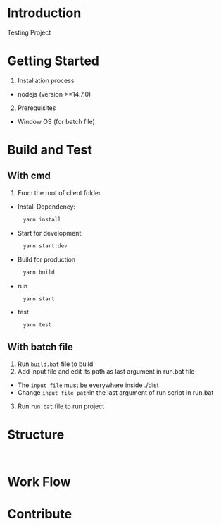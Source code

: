 # Introduction
Testing Project

# Getting Started

1.	Installation process
-  nodejs (version >=14.7.0)

2. Prerequisites
- Window OS (for batch file)


# Build and Test

## With cmd

1. From the root of client folder

- Install Dependency:

```bash
     yarn install
```

- Start for development:

```bash
     yarn start:dev
```

- Build for production
```bash
     yarn build
```

- run 

```bash
     yarn start
```

- test 

```bash
     yarn test
```

## With batch file
1. Run ```build.bat``` file to build
2. Add input file and edit its path as last argument in run.bat file
- The ```input file``` must be everywhere inside ./dist
- Change ```input file path```in the last argument of run script in run.bat

3. Run ```run.bat``` file to run project

# Structure
```bash
          
```
 
# Work Flow

# Contribute

